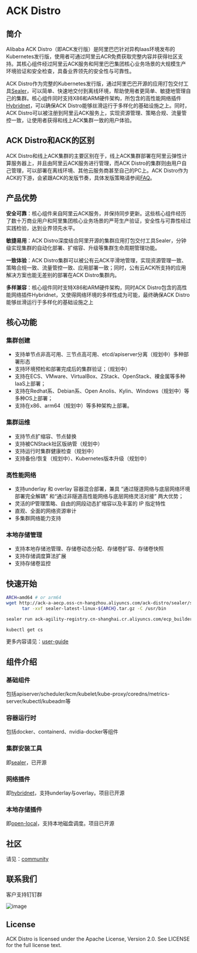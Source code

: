 # ACK Distro
## 简介
Alibaba ACK Distro（即ACK发行版）是阿里巴巴针对异构Iaas环境发布的Kubernetes发行版，使用者可通过阿里云ACR免费获取完整内容并获得社区支持。其核心组件经过阿里云ACK服务和阿里巴巴集团核心业务场景的大规模生产环境验证和安全检查，具备业界领先的安全性与可靠性。

ACK Distro作为完整的Kubernetes发行版，通过阿里巴巴开源的应用打包交付工具[Sealer](https://github.com/alibaba/sealer)，可以简单、快速地交付到离线环境，帮助使用者更简单、敏捷地管理自己的集群。核心组件同时支持X86和ARM硬件架构，所包含的高性能网络插件[Hybridnet](https://github.com/alibaba/hybridnet)，可以确保ACK Distro能够丝滑运行于多样化的基础设施之上。同时，ACK Distro可以被注册到阿里云ACK服务上，实现资源管理、策略合规、流量管控一致，让使用者获得和线上ACK集群一致的用户体验。

## ACK Distro和ACK的区别
ACK Distro和线上ACK集群的主要区别在于，线上ACK集群部署在阿里云弹性计算服务器上，并且由阿里云ACK服务进行管理，而ACK Distro的集群则由用户自己管理，可以部署在离线环境、其他云服务商甚至自己的PC上。
​
ACK Distro作为ACK的下游，会紧跟ACK的发版节奏，具体发版策略请参阅[FAQ](docs/FAQ_zh.md)。

## 产品优势
**安全可靠**：核心组件来自阿里云ACK服务，并保持同步更新。这些核心组件经历了数十万商业用户和阿里集团核心业务场景的严苛生产验证，安全性与可靠性经过实践检验，达到业界领先水平。

**敏捷易用**：ACK Distro深度结合阿里开源的集群应用打包交付工具Sealer，分钟级实现集群的自动化部署、扩缩容、升级等集群生命周期管理功能。

**一致体验**：ACK Distro集群可以被公有云ACK平滑地管理，实现资源管理一致、策略合规一致、流量管控一致、应用部署一致；同时，公有云ACK所支持的应用解决方案也能无差别的部署在ACK Distro集群内。

**多样兼容**：核心组件同时支特X86和ARM硬件架构，同时ACK Distro包含的高性能网络插件Hybridnet，又使得网络环境的多样性成为可能，最终确保ACK Distro能够丝滑运行于多样化的基础设施之上

## 核心功能
### 集群创建

- 支持单节点非高可用、三节点高可用、etcd/apiserver分离（规划中）多种部署形态
- 支持环境预检和部署完成后的集群验证；（规划中）
- 支持在ECS、VMware、VirtualBox、ZStack、OpenStack、裸金属等多种IaaS上部署；
- 支持在Redhat系、Debian系、Open Anolis、Kylin、Windows（规划中）等多种OS上部署；
- 支持在x86、arm64（规划中）等多种架构上部署。

### 集群运维

- 支持节点扩缩容、节点替换
- 支持被CNStack社区版纳管（规划中）
- 支持运行时集群健康检查（规划中）
- 支持备份/恢复（规划中）、Kubernetes版本升级（规划中）

### 高性能网络

- 支持underlay 和 overlay 容器混合部署，兼具 “通过隧道网络与底层网络环境部署完全解耦”   和“通过非隧道高性能网络与底层网络灵活对接” 两大优势；
- 灵活的IP管理策略、自由的网段动态扩缩容以及丰富的 IP 指定特性
- 直观、全面的网络资源审计
- 多集群网络能力支持

### 本地存储管理

- 支持本地存储池管理、存储卷动态分配、存储卷扩容、存储卷快照
- 支持存储调度算法扩展
- 支持存储卷监控

## 快速开始

```bash
ARCH=amd64 # or arm64
wget http://ack-a-aecp.oss-cn-hangzhou.aliyuncs.com/ack-distro/sealer/sealer-0.9.4-beta2-linux-${ARCH}.tar.gz -O sealer-latest-linux-${ARCH}.tar.gz && \
      tar -xvf sealer-latest-linux-${ARCH}.tar.gz -C /usr/bin

sealer run ack-agility-registry.cn-shanghai.cr.aliyuncs.com/ecp_builder/ackdistro:v1-22-15-ack-10 -m ${master_ip1}[,${master_ip2},${master_ip3}] [ -n ${worker_ip1}...] -p password

kubectl get cs
```

更多内容请见：[user-guide](docs/user-guide)

## 组件介绍
### 基础组件
包括apiserver/scheduler/kcm/kubelet/kube-proxy/coredns/metrics-server/kubectl/kubeadm等
### 容器运行时
包括docker、containerd、nvidia-docker等组件
### 集群安装工具
即[sealer](https://github.com/alibaba/sealer?spm=5176.25695502.J_6725771560.1.67f754edVGlgxa)，已开源
### 网络插件
即[hybridnet](https://github.com/alibaba/hybridnet?spm=5176.25695502.J_6725771560.2.67f754edVGlgxa)，支持underlay与overlay。项目已开源
### 本地存储插件
即[open-local](https://github.com/alibaba/open-local?spm=5176.25695502.J_6725771560.3.67f754edVGlgxa)，支持本地磁盘调度。项目已开源

## 社区
请见：[community](docs/community_zh.md)

## 联系我们

客户支持钉钉群

![image](https://user-images.githubusercontent.com/8002217/219262258-f3ced02a-c361-4191-b55b-99e932dfbc6e.png)

## License
ACK Distro is licensed under the Apache License, Version 2.0. See LICENSE for the full license text.
